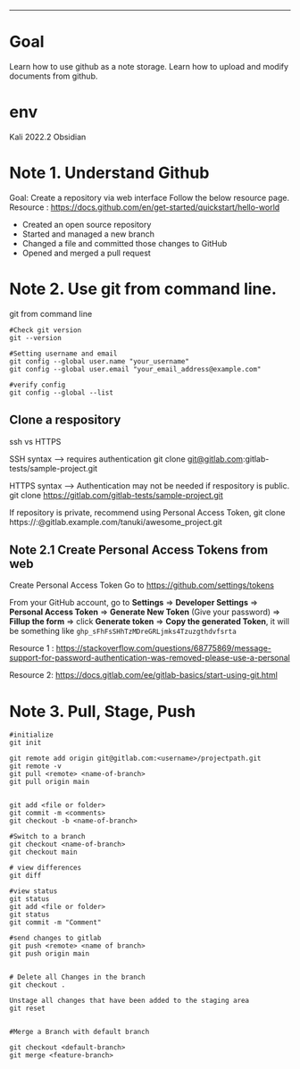 ****
# Goal

Learn how to use github as a note storage. 
Learn how to upload and modify documents from github. 


# env
Kali 2022.2
Obsidian 


# Note 1. Understand Github
Goal:  Create a repository via web interface
Follow the below resource page. 
Resource : https://docs.github.com/en/get-started/quickstart/hello-world

-   Created an open source repository
-   Started and managed a new branch
-   Changed a file and committed those changes to GitHub
-   Opened and merged a pull request



# Note 2. Use git from command line. 

git from command line
```
#Check git version
git --version

#Setting username and email
git config --global user.name "your_username"
git config --global user.email "your_email_address@example.com"

#verify config 
git config --global --list

```

## Clone a respository
ssh vs HTTPS

SSH syntax --> requires authentication
git clone git@gitlab.com:gitlab-tests/sample-project.git

HTTPS syntax --> Authentication may not be needed if respository is public.
git clone https://gitlab.com/gitlab-tests/sample-project.git

If repository is private, recommend using Personal Access Token,
git clone https://<username>:<token>@gitlab.example.com/tanuki/awesome_project.git



## Note 2.1  Create Personal Access Tokens from web


Create Personal Access Token
Go to https://github.com/settings/tokens


From your GitHub account, go to **Settings** => **Developer Settings** => **Personal Access Token** => **Generate New Token** (Give your password) => **Fillup the form** => click **Generate token** => **Copy the generated Token**, it will be something like `ghp_sFhFsSHhTzMDreGRLjmks4Tzuzgthdvfsrta`

Resource 1 : https://stackoverflow.com/questions/68775869/message-support-for-password-authentication-was-removed-please-use-a-personal


Resource 2:  https://docs.gitlab.com/ee/gitlab-basics/start-using-git.html



# Note 3. Pull, Stage, Push

```
#initialize
git init 

git remote add origin git@gitlab.com:<username>/projectpath.git
git remote -v
git pull <remote> <name-of-branch>
git pull origin main


git add <file or folder>
git commit -m <comments>
git checkout -b <name-of-branch>

#Switch to a branch
git checkout <name-of-branch>
git checkout main

# view differences
git diff

#view status
git status
git add <file or folder>
git status
git commit -m "Comment"

#send changes to gitlab
git push <remote> <name of branch>
git push origin main


# Delete all Changes in the branch
git checkout .

Unstage all changes that have been added to the staging area
git reset


#Merge a Branch with default branch

git checkout <default-branch>
git merge <feature-branch>
```
